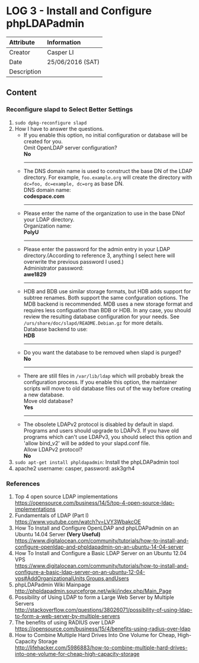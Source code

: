 LOG 3 - Install and Configure phpLDAPadmin
===========================================

| Attribute   | Information      |
| :---------- | :--------------- |
| Creator     | Casper LI        |
| Date        | 25/06/2016 (SAT) |
| Description |  |

Content
-------------------------------------------
### Reconfigure slapd to Select Better Settings

1. `sudo dpkg-reconfigure slapd`
2. How I have to answer the questions.
   *  If you enable this option, no initial configuration or database will be created for you.<br/>
      Omit OpenLDAP server configuration? <br/>
      **No**<hr/>
   * The DNS domain name is used to construct the base DN of the LDAP directory. For example, `foo.example.org` will create the directory with `dc=foo, dc=example, dc=org` as base DN.<br/>
     DNS domain name:<br/>
     **codespace.com**<hr/>
   * Please enter the name of the organization to use in the base DNof your LDAP directory.<br/>
     Organization name:<br/>
     **PolyU**<hr/>
   * Please enter the password for the admin entry in your LDAP directory.(According to reference 3, anything I select here will overwrite the previous password I used.)<br/>
     Administrator password:<br/>
     **awe1829**<hr/>
   * HDB and BDB use similar storage formats, but HDB adds support for subtree renames. Both support the same confguration options. The MDB backend is recommended. MDB uses a new storage format and requires less configuation than BDB or HDB. In any case, you should review the resulting database configuration for your needs. See `/urs/share/doc/slapd/README.Debian.gz` for more details.<br/>
   Database backend to use:<br/>
     **HDB**<hr/>
   * Do you want the database to be removed when slapd is purged?<br/>
     **No**<hr/>
   * There are still files in `/var/lib/ldap` which will probably break the configuration process. If you enable this option, the maintainer scripts will move to old database files out of the way before creating a new database.<br/>
     Move old database?<br/>
     **Yes**<hr/>
   * The obsolete LDAPv2 protocol is disabled by default in slapd. Programs and users should upgrade to LDAPv3. If you have old programs which can't use LDAPv3, you should select this option and 'allow bind_v2' will be added to your slapd.conf file.<br/>
     Allow LDAPv2 protocol?<br/>
     **No**
3. `sudo apt-get install phpldapadmin`: Install the phpLDAPadmin tool
4. apache2 username: casper, password: ask3grh4

### References

1. Top 4 open source LDAP implementations <br/>
   https://opensource.com/business/14/5/top-4-open-source-ldap-implementations
2. Fundamentals of LDAP (Part I) <br/>
   https://www.youtube.com/watch?v=LVY3WbakcOE
3. How To Install and Configure OpenLDAP and phpLDAPadmin on an Ubuntu 14.04 Server **(Very Useful)**<br/>
   https://www.digitalocean.com/community/tutorials/how-to-install-and-configure-openldap-and-phpldapadmin-on-an-ubuntu-14-04-server
4. How To Install and Configure a Basic LDAP Server on an Ubuntu 12.04 VPS <br/>
   https://www.digitalocean.com/community/tutorials/how-to-install-and-configure-a-basic-ldap-server-on-an-ubuntu-12-04-vps#AddOrganizationalUnits,Groups,andUsers
5. phpLDAPadmin Wiki Mainpage <br/>
   http://phpldapadmin.sourceforge.net/wiki/index.php/Main_Page
6. Possibility of Using LDAP to form a Large Web Server by Multiple Servers <br/>
   http://stackoverflow.com/questions/38026071/possibility-of-using-ldap-to-form-a-web-server-by-multiple-servers
7. The benefits of using RADIUS over LDAP <br/>
   https://opensource.com/business/15/4/benefits-using-radius-over-ldap
8. How to Combine Multiple Hard Drives Into One Volume for Cheap, High-Capacity Storage <br/>
   http://lifehacker.com/5986883/how-to-combine-multiple-hard-drives-into-one-volume-for-cheap-high-capacity-storage
